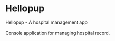 # Hellopup
Hellopup - A hospital management app</br></br>
Console application for managing hospital record. 
